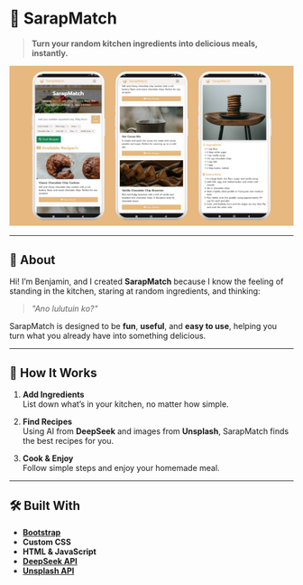 # 🍳 SarapMatch

> **Turn your random kitchen ingredients into delicious meals, instantly.**  

![SarapMatch Screenshot](images/showcase_sarapmatch.png)

---

## 🌟 About  
Hi! I’m Benjamin, and I created **SarapMatch** because I know the feeling of standing in the kitchen, staring at random ingredients, and thinking:  

> *"Ano lulutuin ko?"*  

SarapMatch is designed to be **fun**, **useful**, and **easy to use**, helping you turn what you already have into something delicious.

---

## 🚀 How It Works  

1. **Add Ingredients**  
   List down what’s in your kitchen, no matter how simple.  

2. **Find Recipes**  
   Using AI from **DeepSeek** and images from **Unsplash**, SarapMatch finds the best recipes for you.  

3. **Cook & Enjoy**  
   Follow simple steps and enjoy your homemade meal.  

---

## 🛠 Built With  

- **[Bootstrap](https://getbootstrap.com/)**
- **Custom CSS**
- **HTML & JavaScript**
- **[DeepSeek API](https://deepseek.com/)**
- **[Unsplash API](https://unsplash.com/developers)**
